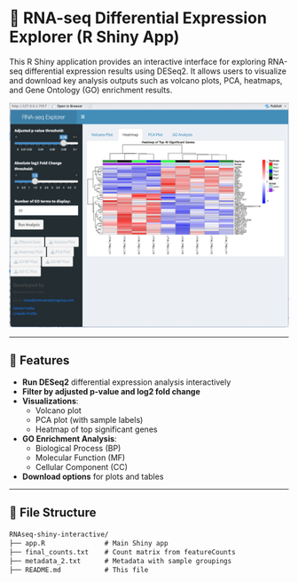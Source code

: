 # 🧬 RNA-seq Differential Expression Explorer (R Shiny App)

This R Shiny application provides an interactive interface for exploring RNA-seq differential expression results using DESeq2. It allows users to visualize and download key analysis outputs such as volcano plots, PCA, heatmaps, and Gene Ontology (GO) enrichment results.

![App Screenshot](rnaseqApp.png)

---

## 🔧 Features

- **Run DESeq2** differential expression analysis interactively
- **Filter by adjusted p-value and log2 fold change**
- **Visualizations**:
  - Volcano plot
  - PCA plot (with sample labels)
  - Heatmap of top significant genes
- **GO Enrichment Analysis**:
  - Biological Process (BP)
  - Molecular Function (MF)
  - Cellular Component (CC)
- **Download options** for plots and tables

---

## 📁 File Structure

```text
RNAseq-shiny-interactive/
├── app.R               # Main Shiny app
├── final_counts.txt    # Count matrix from featureCounts
├── metadata_2.txt      # Metadata with sample groupings
├── README.md           # This file
